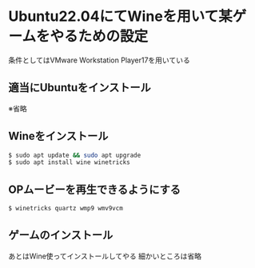 # Ubuntu22.04にてWineを用いて某ゲームをやるための設定
条件としてはVMware Workstation Player17を用いている

## 適当にUbuntuをインストール
※省略

## Wineをインストール
```bash
$ sudo apt update && sudo apt upgrade
$ sudo apt install wine winetricks
```

## OPムービーを再生できるようにする
```bash
$ winetricks quartz wmp9 wmv9vcm
```

## ゲームのインストール
あとはWine使ってインストールしてやる
細かいところは省略
